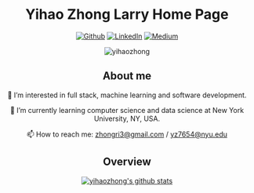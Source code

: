 <h1 align="center">Yihao Zhong Larry Home Page</h1> 

<!-- <p align="center">
  <strong><a href="https://www.yihaozhong.com">Official Website</a></strong> |
  <strong><a href="https://yforest.medium.com/">Medium</a></strong> | 
  <strong><a href="https://www.linkedin.com/in/edisonlee55">LinkedIn</a></strong>
 
</p> -->
<p align = "center" ><a href="https://github.com/yihaozhong" target="_blank"><img alt="Github" src="https://img.shields.io/badge/GitHub-%2312100E.svg?&style=for-the-badge&logo=Github&logoColor=white" /></a>  <a href="https://www.linkedin.com/in/yihaozhong" target="_blank"><img alt="LinkedIn" src="https://img.shields.io/badge/linkedin-%230077B5.svg?&style=for-the-badge&logo=linkedin&logoColor=white" /></a> <a href="https://yforest.medium.com/" target="_blank"><img alt="Medium" src="https://img.shields.io/badge/medium-%2312100E.svg?&style=for-the-badge&logo=medium&logoColor=white" /></a>
</p>
<p align="center"> <img src="https://komarev.com/ghpvc/?username=yihaozhong&label=Profile%20views&color=0e75b6&style=flat" alt="yihaozhong" /> </p>

<h2 align="center">About me</h1> 

<p align="center"> 👀 I’m interested in full stack, machine learning and software development. </p>
<p align="center"> 🌱 I’m currently learning computer science and data science at New York University, NY, USA. </p>
<p align="center"> 📫 How to reach me:  <a href="zhongri3@gmail.com">zhongri3@gmail.com</a>  / <a href="yz7654@nyu.edu">yz7654@nyu.edu</a> </p>


<h2 align="center">Overview</h1> 
<p align="center">
  <a href="https://github.com/yihaozhong"><img src="https://github-readme-stats.vercel.app/api?username=yihaozhong&hide_border=true&show_icons=true" alt="yihaozhong's github stats"></a>
<!-- </p><p>&nbsp;<img align="center" src="https://github-readme-stats.vercel.app/api/top-langs/?username=yihaozhong&layout=compact" alt="yihaozhong" /></p>
 -->
<!---
yihaozhong/yihaozhong is a ✨ special ✨ repository because its `README.md` (this file) appears on your GitHub profile.
You can click the Preview link to take a look at your changes.
--->
